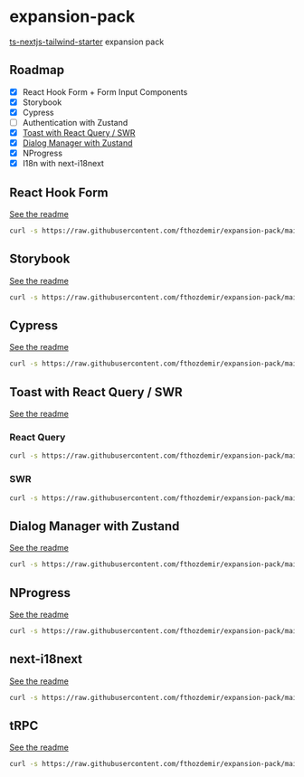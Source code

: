 # expansion-pack

[ts-nextjs-tailwind-starter](https://github.com/fthozdemir/ts-nextjs-tailwind-starter) expansion pack

## Roadmap

- [x] React Hook Form + Form Input Components
- [x] Storybook
- [x] Cypress
- [ ] Authentication with Zustand
- [x] [Toast with React Query / SWR](https://fthozdemir.com/blog/react-loading-state-pattern)
- [x] [Dialog Manager with Zustand](https://github.com/fthozdemir/dialog-manager)
- [x] NProgress
- [x] I18n with next-i18next

## React Hook Form

[See the readme](https://github.com/fthozdemir/expansion-pack/blob/main/rhf/README.md)

```bash
curl -s https://raw.githubusercontent.com/fthozdemir/expansion-pack/main/rhf/trigger.sh | bash -s
```

## Storybook

[See the readme](https://github.com/fthozdemir/expansion-pack/blob/main/storybook/README.md)

```bash
curl -s https://raw.githubusercontent.com/fthozdemir/expansion-pack/main/storybook/trigger.sh | bash -s
```

## Cypress

[See the readme](https://github.com/fthozdemir/expansion-pack/blob/main/cypress/README.md)

```bash
curl -s https://raw.githubusercontent.com/fthozdemir/expansion-pack/main/cypress/trigger.sh | bash -s
```

## Toast with React Query / SWR

[See the readme](https://github.com/fthozdemir/expansion-pack/blob/main/toast/README.md)

### React Query

```bash
curl -s https://raw.githubusercontent.com/fthozdemir/expansion-pack/main/toast/trigger-rq.sh | bash -s
```

### SWR

```bash
curl -s https://raw.githubusercontent.com/fthozdemir/expansion-pack/main/toast/trigger-swr.sh | bash -s
```

## Dialog Manager with Zustand

[See the readme](https://github.com/fthozdemir/expansion-pack/blob/main/dialog-zustand/README.md)

```bash
curl -s https://raw.githubusercontent.com/fthozdemir/expansion-pack/main/dialog-zustand/trigger.sh | bash -s
```

## NProgress

[See the readme](https://github.com/fthozdemir/expansion-pack/blob/main/nprogress/README.md)

```bash
curl -s https://raw.githubusercontent.com/fthozdemir/expansion-pack/main/nprogress/trigger.sh | bash -s
```

## next-i18next

[See the readme](https://github.com/fthozdemir/expansion-pack/blob/main/next-i18next/README.md)

```bash
curl -s https://raw.githubusercontent.com/fthozdemir/expansion-pack/main/next-i18next/trigger.sh | bash -s
```


## tRPC

[See the readme](https://github.com/fthozdemir/expansion-pack/blob/main/tRPC/README.md)

```bash
curl -s https://raw.githubusercontent.com/fthozdemir/expansion-pack/main/tRPC/trigger.sh | bash -s
```
